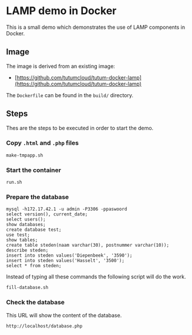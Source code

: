 # LAMP demo in Docker

This is a small demo which demonstrates the use of LAMP components in Docker.

## Image

The image is derived from an existing image:

* [https://github.com/tutumcloud/tutum-docker-lamp](https://github.com/tutumcloud/tutum-docker-lamp)

The `Dockerfile` can be found in the `build/` directory.


## Steps

Thes are the steps to be executed in order to start the demo.

### Copy `.html` and `.php` files

~~~~
make-tmpapp.sh
~~~~

### Start the container


~~~~
run.sh
~~~~

 
### Prepare the  database

~~~~
mysql -h172.17.42.1 -u admin -P3306 -ppaswoord
select version(), current_date;
select users();
show databases;
create database test;
use test;
show tables;
create table steden(naam varchar(30), postnummer varchar(10));
describe steden;
insert into steden values('Diepenbeek', '3590');
insert into steden values('Hasselt', '3500');
select * from steden;
~~~~


Instead of typing all these commands the following script will do
the work.

~~~~
fill-database.sh
~~~~

### Check the database

This URL will show the content of the database.

~~~~
http://localhost/database.php
~~~~

